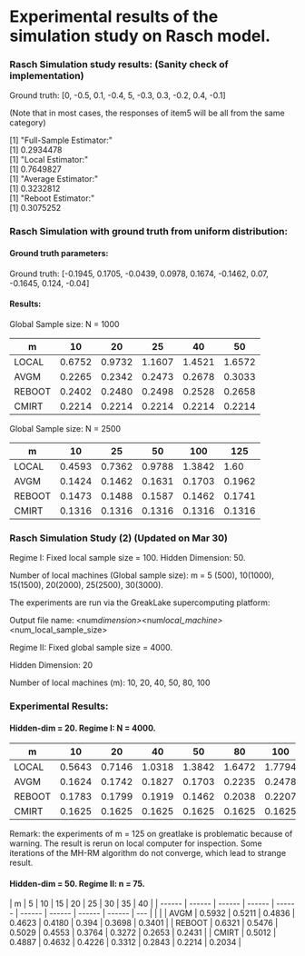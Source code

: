 # Experimental results of the simulation study on Rasch model.

### Rasch Simulation study results: (Sanity check of implementation)

Ground truth: [0, -0.5, 0.1, -0.4, 5, -0.3, 0.3, -0.2, 0.4, -0.1]

(Note that in most cases, the responses of item5 will be all from the same category)

[1] "Full-Sample Estimator:"\
[1] 0.2934478\
[1] "Local Estimator:"\
[1] 0.7649827\
[1] "Average Estimator:"\
[1] 0.3232812\
[1] "Reboot Estimator:"\
[1] 0.3075252

### Rasch Simulation with ground truth from uniform distribution:

#### Ground truth parameters:

Ground truth: [-0.1945, 0.1705, -0.0439, 0.0978, 0.1674, -0.1462, 0.07, -0.1645, 0.124, -0.04]

#### Results:

Global Sample size: N = 1000

| m      | 10     | 20     | 25     | 40     | 50     |
| ------ | ------ | ------ | ------ | ------ | ------ |
| LOCAL  | 0.6752 | 0.9732 | 1.1607 | 1.4521 | 1.6572 |
| AVGM   | 0.2265 | 0.2342 | 0.2473 | 0.2678 | 0.3033 |
| REBOOT | 0.2402 | 0.2480 | 0.2498 | 0.2528 | 0.2658 |
| CMIRT  | 0.2214 | 0.2214 | 0.2214 | 0.2214 | 0.2214 |

Global Sample size: N = 2500

| m      | 10     | 25     | 50     | 100    | 125    |
| ------ | ------ | ------ | ------ | ------ | ------ |
| LOCAL  | 0.4593 | 0.7362 | 0.9788 | 1.3842 | 1.60   |
| AVGM   | 0.1424 | 0.1462 | 0.1631 | 0.1703 | 0.1962 |
| REBOOT | 0.1473 | 0.1488 | 0.1587 | 0.1462 | 0.1741 |
| CMIRT  | 0.1316 | 0.1316 | 0.1316 | 0.1316 | 0.1316 |

### Rasch Simulation Study (2) (Updated on Mar 30)

Regime I: Fixed local sample size = 100.
Hidden Dimension: 50.

Number of local machines (Global sample size): m = 5 (500), 10(1000), 15(1500), 20(2000), 25(2500), 30(3000).

The experiments are run via the GreakLake supercomputing platform:

Output file name: <num*dimension>*<num*local_machine>*<num_local_sample_size>

Regime II: Fixed global sample size = 4000.

Hidden Dimension: 20

Number of local machines (m): 10, 20, 40, 50, 80, 100

### Experimental Results:

#### Hidden-dim = 20. Regime I: N = 4000.

| m      | 10     | 20     | 40     | 50     | 80     | 100    | 125    |
| ------ | ------ | ------ | ------ | ------ | ------ | ------ | ------ |
| LOCAL  | 0.5643 | 0.7146 | 1.0318 | 1.3842 | 1.6472 | 1.7794 | 2.1201 |
| AVGM   | 0.1624 | 0.1742 | 0.1827 | 0.1703 | 0.2235 | 0.2478 | 0.2652 |
| REBOOT | 0.1783 | 0.1799 | 0.1919 | 0.1462 | 0.2038 | 0.2207 | 0.2314 |
| CMIRT  | 0.1625 | 0.1625 | 0.1625 | 0.1625 | 0.1625 | 0.1625 | 0.1625 |

Remark: the experiments of m = 125 on greatlake is problematic because of warning. The result is rerun on local computer for inspection. Some iterations of the MH-RM algorithm do not converge, which lead to strange result.

#### Hidden-dim = 50. Regime II: n = 75.

| m      | 5      | 10     | 15     | 20     | 25     | 30     | 35     | 40     |
| ------ | ------ | ------ | ------ | ------ | ------ | ------ | ------ | ------ | --- |
| <!--   | LOCAL  | 1.89   | 0.7146 | 1.0318 | 1.8905 | 1.6472 | 1.7794 | 2.1201 | --> |
| AVGM   | 0.5932 | 0.5211 | 0.4836 | 0.4623 | 0.4180 | 0.394  | 0.3698 | 0.3401 |
| REBOOT | 0.6321 | 0.5476 | 0.5029 | 0.4553 | 0.3764 | 0.3272 | 0.2653 | 0.2431 |
| CMIRT  | 0.5012 | 0.4887 | 0.4632 | 0.4226 | 0.3312 | 0.2843 | 0.2214 | 0.2034 |
